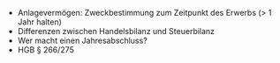 * Anlagevermögen: Zweckbestimmung zum Zeitpunkt des Erwerbs (> 1 Jahr halten)
* Differenzen zwischen Handelsbilanz und Steuerbilanz
* Wer macht einen Jahresabschluss?
* HGB § 266/275